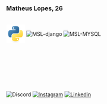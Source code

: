 ### Matheus Lopes, 26
<br>

<div style="display: inline_block">
  <img align="center" alt="MSL-Python" height="50" width="50" src="https://raw.githubusercontent.com/devicons/devicon/master/icons/python/python-original.svg">
  <img align="center" alt="MSL-django" height="80" width="80" src="https://cdn.jsdelivr.net/gh/devicons/devicon/icons/django/django-plain-wordmark.svg">
  <img align="center" alt="MSL-MYSQL" height="80" width="80" src="https://cdn.jsdelivr.net/gh/devicons/devicon/icons/mysql/mysql-original-wordmark.svg">
  <br>
  
  
</div>

##

<br><br><br><br><br>

![Discord](https://img.shields.io/badge/Discord-7289DA?style=for-the-badge&logo=discord&logoColor=white)
[![Instagram](https://img.shields.io/badge/Instagram-E4405F?style=for-the-badge&logo=instagram&logoColor=white)](https://www.instagram.com/matheuslopes.pdf/)
[![Linkedin](https://img.shields.io/badge/LinkedIn-0077B5?style=for-the-badge&logo=linkedin&logoColor=white)](https://www.linkedin.com/in/matheus-lopes-1532aa21a/)
